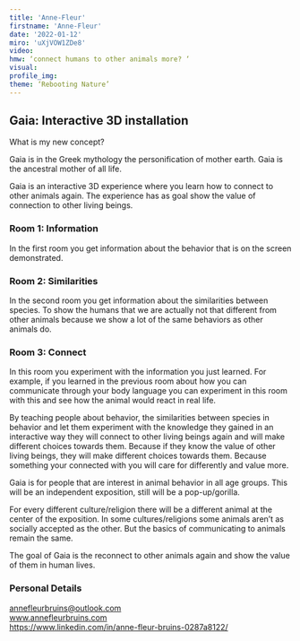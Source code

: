 ```yaml
--- 
title: 'Anne-Fleur'
firstname: 'Anne-Fleur'
date: '2022-01-12'
miro: 'uXjVOW1ZDe8'
video: 
hmw: ‘connect humans to other animals more? ‘
visual: 
profile_img: 
theme: ‘Rebooting Nature’
--- 
```


## Gaia: Interactive 3D installation 

What is my new concept?  

Gaia is in the Greek mythology the personification of mother earth. Gaia is the ancestral mother of all life.  

Gaia is an interactive 3D experience where you learn how to connect to other animals again. The experience has as goal show the value of connection to other living beings. 

### Room 1: Information 

In the first room you get information about the behavior that is on the screen demonstrated. 

### Room 2: Similarities 

In the second room you get information about the similarities between species. To show the humans that we are actually not that different from other animals because we show a lot of the same behaviors as other animals do. 

### Room 3: Connect  

In this room you experiment with the information you just learned. For example, if you learned in the previous room about how you can communicate through your body language you can experiment in this room with this and see how the animal would react in real life.  

By teaching people about behavior, the similarities between species in behavior and let them experiment with the knowledge they gained in an interactive way they will connect to other living beings again and will make different choices towards them. Because if they know the value of other living beings, they will make different choices towards them. Because something your connected with you will care for differently and value more.  

Gaia is for people that are interest in animal behavior in all age groups. This will be an independent exposition, still will be a pop-up/gorilla.  

For every different culture/religion there will be a different animal at the center of the exposition. In some cultures/religions some animals aren’t as socially accepted as the other. But the basics of communicating to animals remain the same. 

The goal of Gaia is the reconnect to other animals again and show the value of them in human lives.  


### Personal Details 

[annefleurbruins@outlook.com ](mailto:annefleurbruins@outlook.com)\
[www.annefleurbruins.com 
](https://www.annefleurbruins.com)\
[https://www.linkedin.com/in/anne-fleur-bruins-0287a8122/ ](https://www.linkedin.com/in/anne-fleur-bruins-0287a8122/)
 

 

 